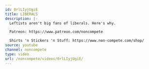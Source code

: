 ```yaml
---
id: 0rlLIyjUgiE
title: LIBERALS
description: |-
  Leftists aren't big fans of liberals. Here's why.

  Patreon: https://www.patreon.com/noncompete

  Shirts 'n Stickers 'n Stuff: https://www.non-compete.com/shop/
source: youtube
channel: noncompete
type: video
url: /noncompete/videos/0rlLIyjUgiE/
---
```


